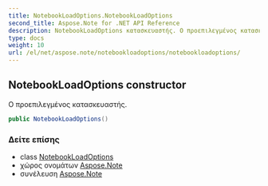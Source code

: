 ```yaml
---
title: NotebookLoadOptions.NotebookLoadOptions
second_title: Aspose.Note for .NET API Reference
description: NotebookLoadOptions κατασκευαστής. Ο προεπιλεγμένος κατασκευαστής.
type: docs
weight: 10
url: /el/net/aspose.note/notebookloadoptions/notebookloadoptions/
---
```

## NotebookLoadOptions constructor

Ο προεπιλεγμένος κατασκευαστής.

```csharp
public NotebookLoadOptions()
```

### Δείτε επίσης

* class [NotebookLoadOptions](../)
* χώρος ονομάτων [Aspose.Note](../../notebookloadoptions/)
* συνέλευση [Aspose.Note](../../../)


